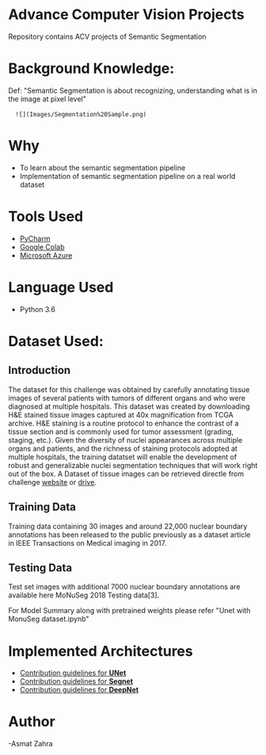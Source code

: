 # Advance Computer Vision Projects
Repository contains ACV projects of Semantic Segmentation

# Background Knowledge:
  Def: 
      "Semantic Segmentation is about recognizing, understanding what is in the image at pixel level"
      
      ![](Images/Segmentation%20Sample.png)
# Why
  * To learn about the semantic segmentation pipeline
  * Implementation of semantic segmentation pipeline on a real world dataset
      
# Tools Used
  * [PyCharm](https://www.jetbrains.com/pycharm/)
  * [Google Colab](https://colab.research.google.com/notebooks/welcome.ipynb)
  * [Microsoft Azure](https://azure.microsoft.com/en-au/)
 
# Language Used
  * Python 3.6

# Dataset Used:

## Introduction

The dataset for this challenge was obtained by carefully annotating tissue images of several patients with tumors of different organs and who were diagnosed at multiple hospitals. This dataset was created by downloading H&E stained tissue images captured at 40x magnification from TCGA archive. H&E staining is a routine protocol to enhance the contrast of a tissue section and is commonly used for tumor assessment (grading, staging, etc.). Given the diversity of nuclei appearances across multiple organs and patients, and the richness of staining protocols adopted at multiple hospitals, the training datatset will enable the development of robust and generalizable nuclei segmentation techniques that will work right out of the box.
A Dataset of tissue images can be retrieved directle from challenge [website](https://monuseg.grand-challenge.org/Data/) or [drive](https://drive.google.com/file/d/1NKkSQ5T0ZNQ8aUhh0a8Dt2YKYCQXIViw/view).

## Training Data

Training data containing 30 images and around 22,000 nuclear boundary annotations has been released to the public previously as a dataset article in IEEE Transactions on Medical imaging in 2017.

## Testing Data

Test set images with additional 7000 nuclear boundary annotations are available here MoNuSeg 2018 Testing data[3].

For Model Summary along with pretrained weights please refer "Unet with MonuSeg dataset.ipynb"

# Implemented Architectures

* [Contribution guidelines for **UNet**](U-Net/)
* [Contribution guidelines for **Segnet**](Seg-Net/)
* [Contribution guidelines for **DeepNet**](Deep-Net/)

# Author
-Asmat Zahra

